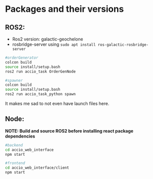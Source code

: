 # Packages and their versions
## ROS2:

* Ros2 version: galactic-geochelone
* rosbridge-server using ` sudo apt install ros-galactic-rosbridge-server `

```bash
#orderGenerator
colcon build
source install/setup.bash
ros2 run accio_task OrderGenNode
```

```bash
#spawner
colcon build
source install/setup.bash
ros2 run accio_task_python spawn
```

It makes me sad to not even have launch files here.
## Node:

**NOTE: Build and source ROS2 before installing react package dependencies**

```bash
#backend
cd accio_web_interface
npm start
```

```bash
#frontend
cd accio_web_interface/client
npm start
```
